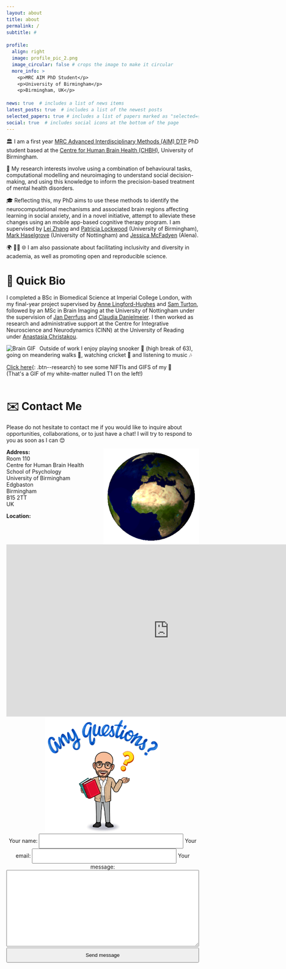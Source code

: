 ```yaml
---
layout: about
title: about
permalink: /
subtitle: #

profile:
  align: right
  image: profile_pic_2.png
  image_circular: false # crops the image to make it circular
  more_info: >
    <p>MRC AIM PhD Student</p>
    <p>University of Birmingham</p>
    <p>Birmingham, UK</p>

news: true  # includes a list of news items
latest_posts: true  # includes a list of the newest posts
selected_papers: true # includes a list of papers marked as "selected={true}"
social: true  # includes social icons at the bottom of the page
---
```

  
🏛️ I am a first year [MRC Advanced Interdisciplinary Methods (AIM) DTP](https://more.bham.ac.uk/mrc-aim/) PhD student based at the [Centre for Human Brain Health (CHBH)](https://www.birmingham.ac.uk/research/centre-for-human-brain-health/index.aspx), University of Birmingham.

🧠 My research interests involve using a combination of behavioural tasks, computational modelling and neuroimaging to understand social decision-making, and using this knowledge to inform the precision-based treatment of mental health disorders.
  
🎓 Reflecting this, my PhD aims to use these methods to identify the neurocomputational mechanisms and associated brain regions affecting learning in social anxiety, and in a novel initiative, attempt to alleviate these changes using an mobile app-based cognitive therapy program. I am supervised by [Lei Zhang](https://lei-zhang.net/) and [Patricia Lockwood](https://www.birmingham.ac.uk/staff/profiles/psychology/lockwood-patricia.aspx) (University of Birmingham), [Mark Haselgrove](https://www.nottingham.ac.uk/psychology/people/mark.haselgrove) (University of Nottingham) and [Jessica McFadyen](https://jjmcfadyen.github.io/) (Alena).

🌍 🏳️‍🌈 🌐 I am also passionate about facilitating inclusivity and diversity in academia, as well as promoting open and reproducible science. 
<br>
 
# 📕 Quick Bio 
I completed a BSc in Biomedical Science at Imperial College London, with my final-year project supervised by [Anne Lingford-Hughes](https://www.imperial.ac.uk/people/anne.lingford-hughes) and [Sam Turton](https://www.imperial.ac.uk/people/s.turton), followed by an MSc in Brain Imaging at the University of Nottingham under the supervision of [Jan Derrfuss](https://www.nottingham.ac.uk/psychology/people/jan.derrfuss) and [Claudia Danielmeier](https://www.nottingham.ac.uk/psychology/people/claudia.danielmeier). I then worked as research and administrative support at the Centre for Integrative Neuroscience and Neurodynamics (CINN) at the University of Reading under [Anastasia Christakou](https://anastasia.christakou.org/). 
<br>
<div style="float: left; margin-right: 10px;">
  <img src="/assets/img/my_brain.gif" alt="Brain GIF" width="150" height="150">
</div>
Outside of work I enjoy playing snooker 🎱 (high break of 63), going on meandering walks 🚶, watching cricket 🏏 and listening to music 🎶
  

[Click here](https://github.com/sohaamir/my_brain){: .btn--research} to see some NIFTIs and GIFS of my 🧠  
(That's a GIF of my white-matter nulled T1 on the left!)
<br>
<br>
# ✉️ Contact Me

Please do not hesitate to contact me if you would like to inquire about opportunities, collaborations, or to just have a chat! I will try to respond to you as soon as I can 😊 
  
<img src="/assets/img/earth.gif" alt="Earth GIF" width="250px" height="250px" align="right">

**Address:**  
Room 110  
Centre for Human Brain Health  
School of Psychology  
University of Birmingham  
Edgbaston  
Birmingham  
B15 2TT  
UK

**Location:**
<iframe
  src="https://www.google.com/maps/embed?pb=!1m14!1m8!1m3!1d9725.651522662583!2d-1.9272804!3d52.4535496!3m2!1i1024!2i768!4f13.1!3m3!1m2!1s0x4870bde470f7c04d%3A0x583b0469e1755681!2sCentre%20for%20Human%20Brain%20Health!5e0!3m2!1sen!2suk!4v1695917516555!5m2!1sen!2suk" width="850" height="450" style="border:0;" allowfullscreen="" loading="lazy" referrerpolicy="no-referrer-when-downgrade"></iframe>  
<br>


<div style="text-align: center;">
  <img src="/assets/img/any_questions.png" alt="Any Questions" width="300" height="300">
</div>

<style>
  /* Add your CSS styles here */
  input[type="text"],
  input[type="email"] {
    width: 75%; /* Make the name and email input fields thinner and side by side */
    padding: 10px;
    box-sizing: border-box;
  }

  textarea {
    width: 100%; /* Make the message box take up the full width of the container */
    padding: 10px;
    box-sizing: border-box;
    height: 200px;
  }

  button {
    width: 100%;
    padding: 10px;
    box-sizing: border-box;
  }

  /* Center the form horizontally */
  form {
    text-align: center;
    max-width: 600px; /* Adjust the maximum width as needed */
    margin: 0 auto;
  }
</style>

<form action="https://formspree.io/f/xpzgowwz" method="POST">
  <label>
    Your name:
    <input type="text" name="name">
  </label>
  <label>
    Your email:
    <input type="email" name="email">
  </label>
  <label>
    Your message:
    <textarea name="message"></textarea>
  </label>
  <button type="submit">Send message</button>
</form>

